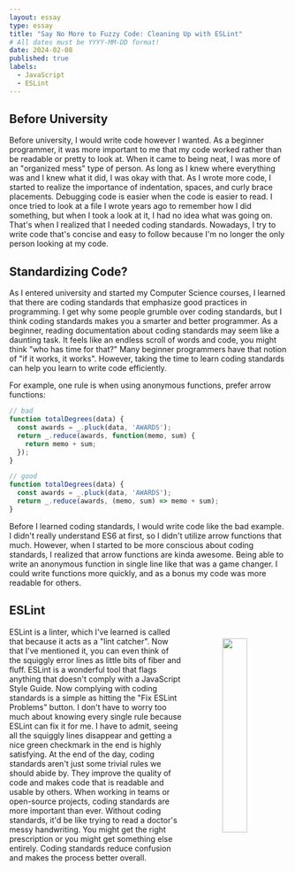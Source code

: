 ```yaml
---
layout: essay
type: essay
title: "Say No More to Fuzzy Code: Cleaning Up with ESLint"
# All dates must be YYYY-MM-DD format!
date: 2024-02-08
published: true
labels:
  - JavaScript
  - ESLint
---
```


## Before University
Before university, I would write code however I wanted. As a beginner programmer, it was more important to me that my code worked rather than be readable or pretty to look at. When it came to being neat, I was more of an "organized mess" type of person. As long as I knew where everything was and I knew what it did, I was okay with that. As I wrote more code, I started to realize the importance of indentation, spaces, and curly brace placements. Debugging code is easier when the code is easier to read. I once tried to look at a file I wrote years ago to remember how I did something, but when I took a look at it, I had no idea what was going on. That's when I realized that I needed coding standards. Nowadays, I try to write code that's concise and easy to follow because I'm no longer the only person looking at my code. 

## Standardizing Code?
 As I entered university and started my Computer Science courses, I learned that there are coding standards that emphasize good practices in programming. I get why some people grumble over coding standards, but I think coding standards makes you a smarter and better programmer. As a beginner, reading documentation about coding standards may seem like a daunting task. It feels like an endless scroll of words and code, you might think "who has time for that?" Many beginner programmers have that notion of "if it works, it works". However, taking the time to learn coding standards can help you learn to write code efficiently. 

For example, one rule is when using anonymous functions, prefer arrow functions:
``` js
// bad
function totalDegrees(data) {
  const awards = _.pluck(data, 'AWARDS');
  return _.reduce(awards, function(memo, sum) {
    return memo + sum;
  });
}

// good
function totalDegrees(data) {
  const awards = _.pluck(data, 'AWARDS');
  return _.reduce(awards, (memo, sum) => memo + sum);
}
```
Before I learned coding standards, I would write code like the bad example. I didn't really understand ES6 at first, so I didn't utilize arrow functions that much. However, when I started to be more conscious about coding standards, I realized that arrow functions are kinda awesome. Being able to write an anonymous function in single line like that was a game changer. I could write functions more quickly, and as a bonus my code was more readable for others.

## ESLint
<img style="text-align: center; width: 30%; margin: 20px; float: right;" src="https://i0.wp.com/www.johnxiong.com/wp-content/uploads/2018/05/download.jpeg?w=552&ssl=1">

ESLint is a linter, which I've learned is called that because it acts as a "lint catcher". Now that I've mentioned it, you can even think of the squiggly error lines as little bits of fiber and fluff. ESLint is a wonderful tool that flags anything that doesn't comply with a JavaScript Style Guide. Now complying with coding standards is a simple as hitting the "Fix ESLint Problems" button. I don't have to worry too much about knowing every single rule because ESLint can fix it for me. I have to admit, seeing all the squiggly lines disappear and getting a nice green checkmark in the end is highly satisfying. At the end of the day, coding standards aren't just some trivial rules we should abide by. They improve the quality of code and makes code that is readable and usable by others. When working in teams or open-source projects, coding standards are more important than ever. Without coding standards, it'd be like trying to read a doctor's messy handwriting. You might get the right prescription or you might get something else entirely. Coding standards reduce confusion and makes the process better overall. 
